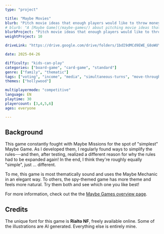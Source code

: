 ```yaml
---
type: "project"

title: "Maybe Movies"
blurb: "Pitch movie ideas that enough players would like to throw money at, or see your money go down the drain after another flop."
# blurb: "A [Maybe Game](/maybe-games/) about pitching movie ideas that enough players want to throw money at---or want to see flop."
blurbProject: "Pitch movie ideas that enough players would like to throw money at, or see your money go down the drain after another flop."
weightProject: 10

driveLink: "https://drive.google.com/drive/folders/1bdI9dMCd9EWE_G8oWUYl0g3h4lU3Hg08"

date: 2025-04-26

difficulty: "kids-can-play"
categories: ["board-game", "card-game", "standard"]
genre: ["family", "thematic"]
tags: ["voting", "income", "media", "simultaneous-turns", "move-through-all"]
themes: ["hollywood"]

multiplayermode: "competitive"
language: EN
playtime: 30
playercount: [3,4,5,6]
ages: everyone

---
```


## Background

This game constantly fought with Maybe Missions for the spot of "simplest" Maybe Game. As I developed them, I regularly found ways to simplify the rules---and then, after testing, realized a different reason for why the rules had to be expanded again! In the end, I think they're roughly equally "simple", just ... different.

To me, this game is most thematically sound and uses the Maybe Mechanic in an elegant way. To others, the spy-themed game has more theme and feels more natural. Try them both and see which one you like best!

For more information, check out the the [Maybe Games overview page](/maybe-games/).

## Credits

The unique font for this game is **Rialto NF**, freely available online. Some of the illustrations are AI generated. Everything else is entirely mine.


